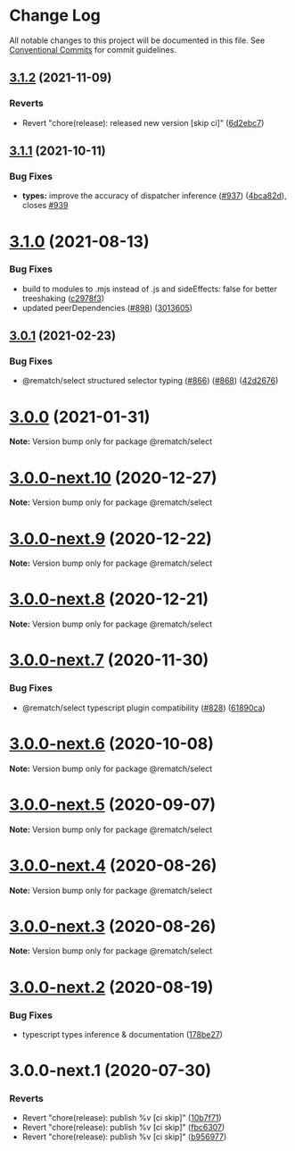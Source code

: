 # Change Log

All notable changes to this project will be documented in this file.
See [Conventional Commits](https://conventionalcommits.org) for commit guidelines.

## [3.1.2](https://github.com/rematch/rematch/compare/@rematch/select@3.1.1...@rematch/select@3.1.2) (2021-11-09)


### Reverts

* Revert "chore(release): released new version [skip ci]" ([6d2ebc7](https://github.com/rematch/rematch/commit/6d2ebc76e48ef0c8b4041c6df30db733a60ec9a2))





## [3.1.1](https://github.com/rematch/rematch/compare/@rematch/select@3.1.0...@rematch/select@3.1.1) (2021-10-11)


### Bug Fixes

* **types:** improve the accuracy of dispatcher inference ([#937](https://github.com/rematch/rematch/issues/937)) ([4bca82d](https://github.com/rematch/rematch/commit/4bca82d10a7e21d6b7217d31a285150d7ea069c9)), closes [#939](https://github.com/rematch/rematch/issues/939)





# [3.1.0](https://github.com/rematch/rematch/compare/@rematch/select@3.0.1...@rematch/select@3.1.0) (2021-08-13)


### Bug Fixes

* build to modules to .mjs instead of .js and sideEffects: false for better treeshaking ([c2978f3](https://github.com/rematch/rematch/commit/c2978f3087f8283249f69b60c569720e56091c36))
* updated peerDependencies ([#898](https://github.com/rematch/rematch/issues/898)) ([3013605](https://github.com/rematch/rematch/commit/30136054a9c7d2f1b4215e66e2e4065314f841eb))





## [3.0.1](https://github.com/rematch/rematch/compare/@rematch/select@3.0.0...@rematch/select@3.0.1) (2021-02-23)


### Bug Fixes

* @rematch/select structured selector typing ([#866](https://github.com/rematch/rematch/issues/866)) ([#868](https://github.com/rematch/rematch/issues/868)) ([42d2676](https://github.com/rematch/rematch/commit/42d267669d1bf821657f295434a9ef766e58c84d))





# [3.0.0](https://github.com/rematch/rematch/compare/@rematch/select@3.0.0-next.10...@rematch/select@3.0.0) (2021-01-31)

**Note:** Version bump only for package @rematch/select





# [3.0.0-next.10](https://github.com/rematch/rematch/compare/@rematch/select@3.0.0-next.9...@rematch/select@3.0.0-next.10) (2020-12-27)

**Note:** Version bump only for package @rematch/select





# [3.0.0-next.9](https://github.com/rematch/rematch/compare/@rematch/select@3.0.0-next.8...@rematch/select@3.0.0-next.9) (2020-12-22)

**Note:** Version bump only for package @rematch/select





# [3.0.0-next.8](https://github.com/rematch/rematch/compare/@rematch/select@3.0.0-next.7...@rematch/select@3.0.0-next.8) (2020-12-21)

**Note:** Version bump only for package @rematch/select





# [3.0.0-next.7](https://github.com/rematch/rematch/compare/@rematch/select@3.0.0-next.6...@rematch/select@3.0.0-next.7) (2020-11-30)


### Bug Fixes

* @rematch/select typescript plugin compatibility ([#828](https://github.com/rematch/rematch/issues/828)) ([61890ca](https://github.com/rematch/rematch/commit/61890ca645ca1aa44bb375b819ee1d4e4316f9e1))





# [3.0.0-next.6](https://github.com/rematch/rematch/compare/@rematch/select@3.0.0-next.5...@rematch/select@3.0.0-next.6) (2020-10-08)

**Note:** Version bump only for package @rematch/select





# [3.0.0-next.5](https://github.com/rematch/rematch/compare/@rematch/select@3.0.0-next.4...@rematch/select@3.0.0-next.5) (2020-09-07)

**Note:** Version bump only for package @rematch/select





# [3.0.0-next.4](https://github.com/rematch/rematch/compare/@rematch/select@3.0.0-next.3...@rematch/select@3.0.0-next.4) (2020-08-26)

**Note:** Version bump only for package @rematch/select





# [3.0.0-next.3](https://github.com/rematch/rematch/compare/@rematch/select@3.0.0-next.2...@rematch/select@3.0.0-next.3) (2020-08-26)

**Note:** Version bump only for package @rematch/select





# [3.0.0-next.2](https://github.com/rematch/rematch/compare/@rematch/select@3.0.0-next.1...@rematch/select@3.0.0-next.2) (2020-08-19)


### Bug Fixes

* typescript types inference & documentation ([178be27](https://github.com/rematch/rematch/commit/178be27a55753f16bb0c31ed08ab9f8dc2175d4b))





# 3.0.0-next.1 (2020-07-30)


### Reverts

* Revert "chore(release): publish %v [ci skip]" ([10b7f71](https://github.com/rematch/rematch/commit/10b7f71f88b44e6d9bf6f60a9c207e01014ff700))
* Revert "chore(release): publish %v [ci skip]" ([fbc6307](https://github.com/rematch/rematch/commit/fbc6307eec881a9856d01217c2cb570f2d131ca0))
* Revert "chore(release): publish %v [ci skip]" ([b956977](https://github.com/rematch/rematch/commit/b956977dae586af8b70d9b8095bca69cbc17cc2b))
